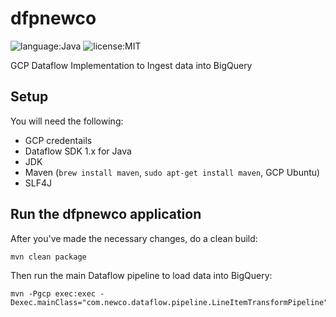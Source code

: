 # dfpnewco
![language:Java](https://img.shields.io/badge/Language-Java-red.svg?style=flat-square) 
![license:MIT](https://img.shields.io/badge/License-MIT-green.svg?style=flat-square) 

GCP Dataflow Implementation to Ingest data into BigQuery

## Setup

You will need the following:

+ GCP credentails
+ Dataflow SDK 1.x for Java
+ JDK
+ Maven (```brew install maven```, ```sudo apt-get install maven```, GCP Ubuntu)
+ SLF4J

## Run the dfpnewco application

After you've made the necessary changes, do a clean build:

```
mvn clean package
```

Then run the main Dataflow pipeline to load data into BigQuery:

```
mvn -Pgcp exec:exec -Dexec.mainClass="com.newco.dataflow.pipeline.LineItemTransformPipeline"
